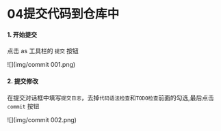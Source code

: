 # 04提交代码到仓库中

#### 1. 开始提交
点击 as 工具栏的 `提交` 按钮

![](img/commit 001.png)
#### 2. 提交修改
在提交对话框中填写`提交日志`，去掉`代码语法检查`和`TODO检查`前面的勾选,最后点击 `commit` 按钮

![](img/commit 002.png)

